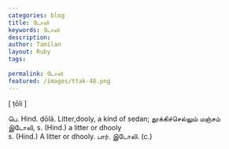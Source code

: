 ```yaml
---
categories: blog
title: டோலி
keywords: டோலி
description: 
author: Tamilan
layout: Ruby
tags: 
 
permalink: டோலி
featured: /images/ttak-48.png
---
```

  
[ ṭōli ]  
  
பெ. Hind. ḍōlā. Litter,dooly, a kind of sedan; தூக்கிச்செல்லும் மஞ்சம்  
இடோலி, s. (Hind.) a litter or dhooly  
s. (Hind.) A litter or dhooly. பார். இடோலி. (c.)